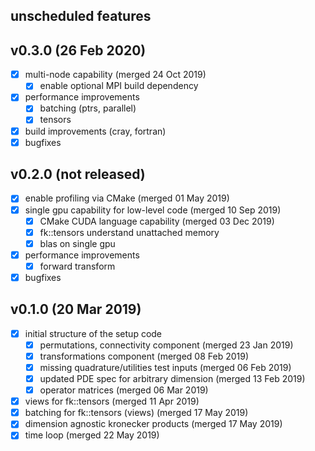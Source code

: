 
## unscheduled features

## v0.3.0 (26 Feb 2020)

- [x] multi-node capability (merged 24 Oct 2019)
    - [x] enable optional MPI build dependency
- [x] performance improvements
    - [x] batching (ptrs, parallel)
    - [x] tensors
- [x] build improvements (cray, fortran)
- [x] bugfixes

## v0.2.0 (not released)

- [x] enable profiling via CMake (merged 01 May 2019)
- [x] single gpu capability for low-level code (merged 10 Sep 2019)
    - [x] CMake CUDA language capability (merged 03 Dec 2019)
    - [x] fk::tensors understand unattached memory
    - [x] blas on single gpu
- [x] performance improvements
    - [x] forward transform
- [x] bugfixes

## v0.1.0 (20 Mar 2019)

- [x] initial structure of the setup code
    - [x] permutations, connectivity component (merged 23 Jan 2019)
    - [x] transformations component (merged 08 Feb 2019)
    - [x] missing quadrature/utilities test inputs (merged 06 Feb 2019)
    - [x] updated PDE spec for arbitrary dimension (merged 13 Feb 2019)
    - [x] operator matrices (merged 06 Mar 2019)
- [x] views for fk::tensors (merged 11 Apr 2019)
- [x] batching for fk::tensors (views) (merged 17 May 2019)
- [x] dimension agnostic kronecker products (merged 17 May 2019)
- [x] time loop (merged 22 May 2019)
